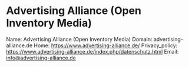 
# Advertising Alliance (Open Inventory Media)

Name: Advertising Alliance (Open Inventory Media)
Domain: advertising-alliance.de
Home: https://www.advertising-alliance.de/
Privacy_policy: https://www.advertising-alliance.de/index.php/datenschutz.html
Email: info@advertising-alliance.de
